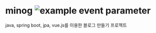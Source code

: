 # minog ![example event parameter](https://github.com/github/docs/actions/workflows/main.yml/badge.svg?event=push)
java, spring boot, jpa, vue.js를 이용한 블로그 만들기 프로젝트
